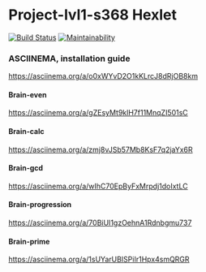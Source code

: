# Project-lvl1-s368 Hexlet #
[![Build Status](https://travis-ci.org/IvannikovG/project-lvl1-s368.svg?branch=master)](https://travis-ci.org/IvannikovG/project-lvl1-s368)
[![Maintainability](https://api.codeclimate.com/v1/badges/9a923ba97e4af5fea525/maintainability)](https://codeclimate.com/github/IvannikovG/project-lvl1-s368/maintainability)

### ASCIINEMA, installation guide ###
https://asciinema.org/a/o0xWYvD2O1kKLrcJ8dRjOB8km
#### Brain-even ####
https://asciinema.org/a/gZEsyMt9klH7f11MnqZI501sC

#### Brain-calc ####
https://asciinema.org/a/zmj8vJSb57Mb8KsF7q2jaYx6R

#### Brain-gcd ####
https://asciinema.org/a/wIhC70EpByFxMrpdj1doIxtLC

#### Brain-progression ####
https://asciinema.org/a/70BiUI1gzOehnA1Rdnbgmu737

#### Brain-prime ####
https://asciinema.org/a/1sUYarUBISPiIr1Hpx4smQRGR